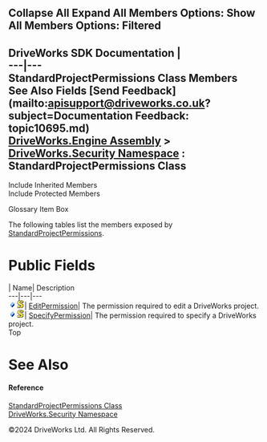        

 Collapse All Expand All  Members Options: Show All  Members Options: Filtered   
---  
DriveWorks SDK Documentation  |   
---|---  
StandardProjectPermissions Class Members   
See Also Fields [Send Feedback](mailto:apisupport@driveworks.co.uk?subject=Documentation Feedback: topic10695.md)  
[DriveWorks.Engine Assembly](topic2156.md) > [DriveWorks.Security Namespace](topic10574.md) : StandardProjectPermissions Class  
---  
  
Include Inherited Members    
Include Protected Members  


Glossary Item Box

The following tables list the members exposed by [StandardProjectPermissions](topic10695.md).

# Public Fields

| Name| Description  
---|---|---  
![Public Field](dotnetimages/publicField.gif)![static \(Shared in Visual Basic\)](dotnetimages/static.gif)| [EditPermission](topic10701.md)| The permission required to edit a DriveWorks project.   
![Public Field](dotnetimages/publicField.gif)![static \(Shared in Visual Basic\)](dotnetimages/static.gif)| [SpecifyPermission](topic10702.md)| The permission required to specify a DriveWorks project.   
Top

# See Also

#### Reference

[StandardProjectPermissions Class](topic10695.md)   
[DriveWorks.Security Namespace](topic10574.md)

©2024 DriveWorks Ltd. All Rights Reserved.
